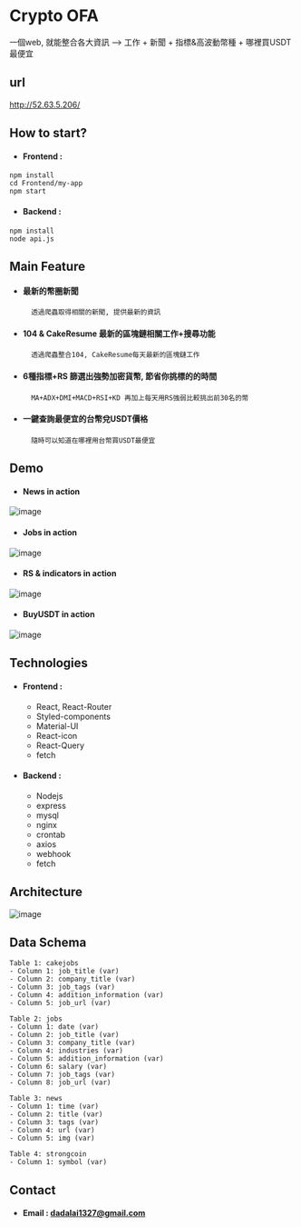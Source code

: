 # Crypto OFA
一個web, 就能整合各大資訊 --> 工作 + 新聞 + 指標&高波動幣種 + 哪裡買USDT最便宜
## url
http://52.63.5.206/
## How to start?
* #### Frontend :
```
npm install
cd Frontend/my-app
npm start
```
* #### Backend :
```
npm install
node api.js
```
## Main Feature
* #### 最新的幣圈新聞
        透過爬蟲取得相關的新聞, 提供最新的資訊
* #### 104 & CakeResume 最新的區塊鏈相關工作+搜尋功能
        透過爬蟲整合104, CakeResume每天最新的區塊鏈工作
* #### 6種指標+RS 篩選出強勢加密貨幣, 節省你挑標的的時間
        MA+ADX+DMI+MACD+RSI+KD 再加上每天用RS強弱比較挑出前30名的幣
* #### 一鍵查詢最便宜的台幣兌USDT價格
        隨時可以知道在哪裡用台幣買USDT最便宜
## Demo
* #### News in action
![image](https://github.com/martin81213/crypto_OFA/blob/main/news%20(1).gif)
* #### Jobs in action
![image](https://github.com/martin81213/crypto_OFA/blob/main/jobs%20(1).gif)
* #### RS & indicators in action
![image](https://github.com/martin81213/crypto_OFA/blob/main/indicators%20(1).gif)
* #### BuyUSDT in action
![image](https://github.com/martin81213/crypto_OFA/blob/main/BuyUSDT%20(1).gif)  

## Technologies
* #### Frontend :
    * React, React-Router
    * Styled-components
    * Material-UI
    * React-icon
    * React-Query
    * fetch
* #### Backend :
    * Nodejs
    * express
    * mysql
    * nginx
    * crontab
    * axios
    * webhook
    * fetch
      
## Architecture
  ![image](https://github.com/martin81213/crypto_OFA/assets/88333551/51229a92-26c1-4488-b1ce-8cccdea30367)
## Data Schema
```e=
Table 1: cakejobs
- Column 1: job_title (var)
- Column 2: company_title (var)
- Column 3: job_tags (var)
- Column 4: addition_information (var)
- Column 5: job_url (var)

Table 2: jobs
- Column 1: date (var)
- Column 2: job_title (var)
- Column 3: company_title (var)
- Column 4: industries (var)
- Column 5: addition_information (var)
- Column 6: salary (var)
- Column 7: job_tags (var)
- Column 8: job_url (var)

Table 3: news
- Column 1: time (var)
- Column 2: title (var)
- Column 3: tags (var)
- Column 4: url (var)
- Column 5: img (var)

Table 4: strongcoin
- Column 1: symbol (var)
```
## Contact
* #### Email : dadalai1327@gmail.com
